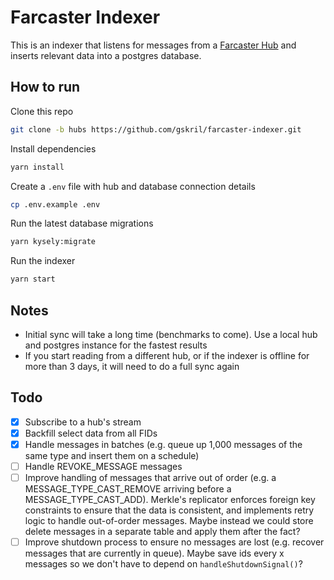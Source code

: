 # Farcaster Indexer

This is an indexer that listens for messages from a [Farcaster Hub](https://docs.farcaster.xyz/learn/architecture/hubs) and inserts relevant data into a postgres database.

## How to run

Clone this repo

```bash
git clone -b hubs https://github.com/gskril/farcaster-indexer.git
```

Install dependencies

```bash
yarn install
```

Create a `.env` file with hub and database connection details

```bash
cp .env.example .env
```

Run the latest database migrations

```bash
yarn kysely:migrate
```

Run the indexer

```bash
yarn start
```

## Notes

- Initial sync will take a long time (benchmarks to come). Use a local hub and postgres instance for the fastest results
- If you start reading from a different hub, or if the indexer is offline for more than 3 days, it will need to do a full sync again

## Todo

- [x] Subscribe to a hub's stream
- [x] Backfill select data from all FIDs
- [x] Handle messages in batches (e.g. queue up 1,000 messages of the same type and insert them on a schedule)
- [ ] Handle REVOKE_MESSAGE messages
- [ ] Improve handling of messages that arrive out of order (e.g. a MESSAGE_TYPE_CAST_REMOVE arriving before a MESSAGE_TYPE_CAST_ADD). Merkle's replicator enforces foreign key constraints to ensure that the data is consistent, and implements retry logic to handle out-of-order messages. Maybe instead we could store delete messages in a separate table and apply them after the fact?
- [ ] Improve shutdown process to ensure no messages are lost (e.g. recover messages that are currently in queue). Maybe save ids every x messages so we don't have to depend on `handleShutdownSignal()`?
